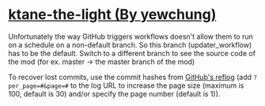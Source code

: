# [ktane-the-light (By yewchung)](https://github.com/yewchung/ktane-the-light)

Unfortunately the way GitHub triggers workflows doesn't allow them to run on a schedule on a non-default branch. So this branch (updater_workflow) has to be the default. Switch to a different branch to see the source code of the mod (for ex. master -> the master branch of the mod)

To recover lost commits, use the commit hashes from [GitHub's reflog](https://api.github.com/repos/KtaneModules/ktane-the-light-yewchung/events) (add `?per_page=#&page=#` to the log URL to increase the page size (maximum is 100, default is 30) and/or specify the page number (default is 1)).

